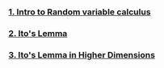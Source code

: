 ### [1. Intro to Random variable calculus](1_Stochastic_calculus_intro.md)
### [2. Ito's Lemma](2_itto_lamma.md)
### [3. Ito's Lemma in Higher Dimensions](2_itto_lemma_higher_dim.md)
